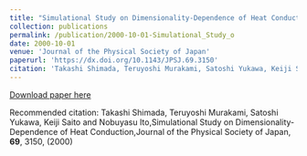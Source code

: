 ```yaml
---
title: "Simulational Study on Dimensionality-Dependence of Heat Conduction"
collection: publications
permalink: /publication/2000-10-01-Simulational_Study_o
date: 2000-10-01
venue: 'Journal of the Physical Society of Japan'
paperurl: 'https://dx.doi.org/10.1143/JPSJ.69.3150'
citation: 'Takashi Shimada, Teruyoshi Murakami, Satoshi Yukawa, Keiji Saito and Nobuyasu Ito,Simulational Study on Dimensionality-Dependence of Heat Conduction,Journal of the Physical Society of Japan, <b>69</b>, 3150, (2000)'
---
```


<a href='https://dx.doi.org/10.1143/JPSJ.69.3150'>Download paper here</a>

Recommended citation: Takashi Shimada, Teruyoshi Murakami, Satoshi Yukawa, Keiji Saito and Nobuyasu Ito,Simulational Study on Dimensionality-Dependence of Heat Conduction,Journal of the Physical Society of Japan, <b>69</b>, 3150, (2000)